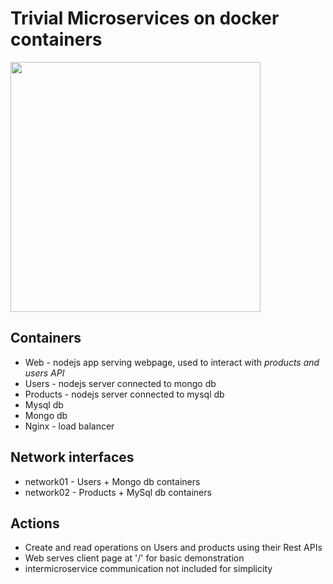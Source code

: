 # Trivial Microservices on docker containers

<img src="https://user-images.githubusercontent.com/101383635/234161720-d72398bb-b266-4aa9-a7f5-0384cf19f282.png" width="400"/>

## Containers 
- Web - nodejs app serving webpage, used to interact with *products and users API*
- Users - nodejs server connected to mongo db
- Products - nodejs server connected to mysql db
- Mysql db
- Mongo db
- Nginx - load balancer 

## Network interfaces
- network01 - Users + Mongo db containers
- network02 - Products + MySql db containers

## Actions
- Create and read operations on Users and products using their Rest APIs
- Web serves client page at '/' for basic demonstration
- intermicroservice communication not included for simplicity 
